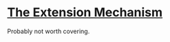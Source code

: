 # [The Extension Mechanism](https://docs.oracle.com/javase/tutorial/ext/TOC.html)
Probably not worth covering.